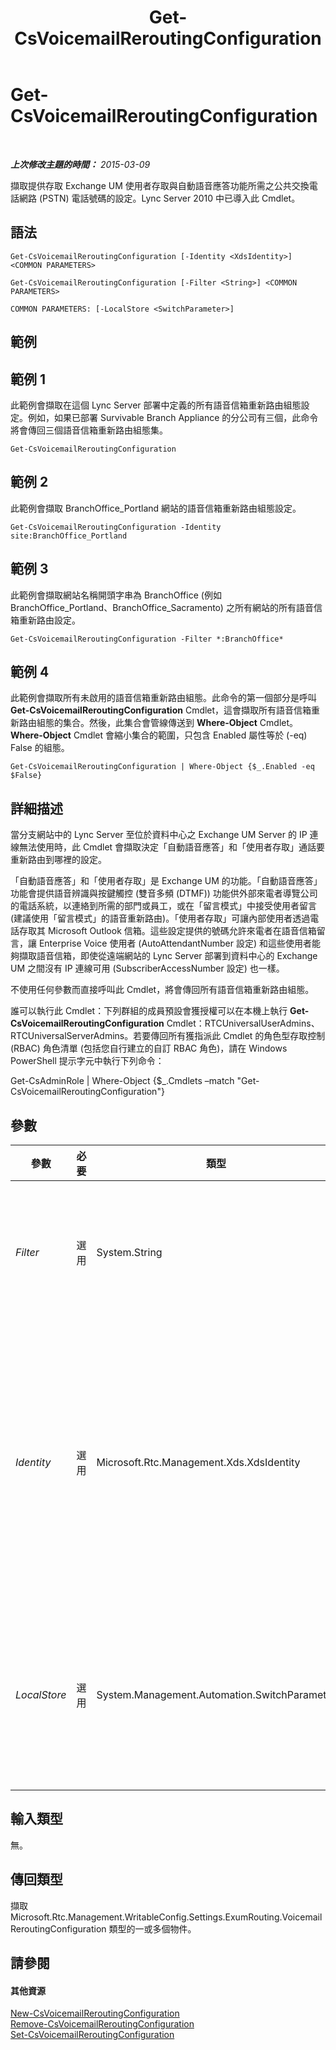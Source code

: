 ﻿---
title: Get-CsVoicemailReroutingConfiguration
TOCTitle: Get-CsVoicemailReroutingConfiguration
ms:assetid: 25e401eb-6a84-468f-b0eb-5b794f20b5bc
ms:mtpsurl: https://technet.microsoft.com/zh-tw/library/Gg425732(v=OCS.15)
ms:contentKeyID: 49290370
ms.date: 08/10/2015
mtps_version: v=OCS.15
ms.translationtype: HT
---

# Get-CsVoicemailReroutingConfiguration

 

_**上次修改主題的時間：** 2015-03-09_

擷取提供存取 Exchange UM 使用者存取與自動語音應答功能所需之公共交換電話網路 (PSTN) 電話號碼的設定。Lync Server 2010 中已導入此 Cmdlet。

## 語法

    Get-CsVoicemailReroutingConfiguration [-Identity <XdsIdentity>] <COMMON PARAMETERS>

    Get-CsVoicemailReroutingConfiguration [-Filter <String>] <COMMON PARAMETERS>

    COMMON PARAMETERS: [-LocalStore <SwitchParameter>]

## 範例

## 範例 1

此範例會擷取在這個 Lync Server 部署中定義的所有語音信箱重新路由組態設定。例如，如果已部署 Survivable Branch Appliance 的分公司有三個，此命令將會傳回三個語音信箱重新路由組態集。

    Get-CsVoicemailReroutingConfiguration

## 範例 2

此範例會擷取 BranchOffice\_Portland 網站的語音信箱重新路由組態設定。

    Get-CsVoicemailReroutingConfiguration -Identity site:BranchOffice_Portland

## 範例 3

此範例會擷取網站名稱開頭字串為 BranchOffice (例如 BranchOffice\_Portland、BranchOffice\_Sacramento) 之所有網站的所有語音信箱重新路由設定。

    Get-CsVoicemailReroutingConfiguration -Filter *:BranchOffice*

## 範例 4

此範例會擷取所有未啟用的語音信箱重新路由組態。此命令的第一個部分是呼叫 **Get-CsVoicemailReroutingConfiguration** Cmdlet，這會擷取所有語音信箱重新路由組態的集合。然後，此集合會管線傳送到 **Where-Object** Cmdlet。**Where-Object** Cmdlet 會縮小集合的範圍，只包含 Enabled 屬性等於 (-eq) False 的組態。

    Get-CsVoicemailReroutingConfiguration | Where-Object {$_.Enabled -eq $False}

## 詳細描述

當分支網站中的 Lync Server 至位於資料中心之 Exchange UM Server 的 IP 連線無法使用時，此 Cmdlet 會擷取決定「自動語音應答」和「使用者存取」通話要重新路由到哪裡的設定。

「自動語音應答」和「使用者存取」是 Exchange UM 的功能。「自動語音應答」功能會提供語音辨識與按鍵觸控 (雙音多頻 (DTMF)) 功能供外部來電者導覽公司的電話系統，以連絡到所需的部門或員工，或在「留言模式」中接受使用者留言 (建議使用「留言模式」的語音重新路由)。「使用者存取」可讓內部使用者透過電話存取其 Microsoft Outlook 信箱。這些設定提供的號碼允許來電者在語音信箱留言，讓 Enterprise Voice 使用者 (AutoAttendantNumber 設定) 和這些使用者能夠擷取語音信箱，即使從遠端網站的 Lync Server 部署到資料中心的 Exchange UM 之間沒有 IP 連線可用 (SubscriberAccessNumber 設定) 也一樣。

不使用任何參數而直接呼叫此 Cmdlet，將會傳回所有語音信箱重新路由組態。

誰可以執行此 Cmdlet：下列群組的成員預設會獲授權可以在本機上執行 **Get-CsVoicemailReroutingConfiguration** Cmdlet：RTCUniversalUserAdmins、RTCUniversalServerAdmins。若要傳回所有獲指派此 Cmdlet 的角色型存取控制 (RBAC) 角色清單 (包括您自行建立的自訂 RBAC 角色)，請在 Windows PowerShell 提示字元中執行下列命令：

Get-CsAdminRole | Where-Object {$\_.Cmdlets –match "Get-CsVoicemailReroutingConfiguration"}

## 參數


<table>
<colgroup>
<col style="width: 25%" />
<col style="width: 25%" />
<col style="width: 25%" />
<col style="width: 25%" />
</colgroup>
<thead>
<tr class="header">
<th>參數</th>
<th>必要</th>
<th>類型</th>
<th>說明</th>
</tr>
</thead>
<tbody>
<tr class="odd">
<td><p><em>Filter</em></p></td>
<td><p>選用</p></td>
<td><p>System.String</p></td>
<td><p>Filter 參數可讓您依據萬用字元比對，擷取特定一組網站的組態設定。</p></td>
</tr>
<tr class="even">
<td><p><em>Identity</em></p></td>
<td><p>選用</p></td>
<td><p>Microsoft.Rtc.Management.Xds.XdsIdentity</p></td>
<td><p>您要擷取之組態的唯一識別碼。針對此 Cmdlet，Identity 將是 Global 或 Site:&lt;網站名稱&gt;，其中 &lt;網站名稱&gt; 是要套用設定之網站的名稱。</p></td>
</tr>
<tr class="odd">
<td><p><em>LocalStore</em></p></td>
<td><p>選用</p></td>
<td><p>System.Management.Automation.SwitchParameter</p></td>
<td><p>從中央管理存放區的本機複本擷取語音信箱重新路由組態，而非從中央管理存放區本身擷取。</p></td>
</tr>
</tbody>
</table>


## 輸入類型

無。

## 傳回類型

擷取 Microsoft.Rtc.Management.WritableConfig.Settings.ExumRouting.VoicemailReroutingConfiguration 類型的一或多個物件。

## 請參閱

#### 其他資源

[New-CsVoicemailReroutingConfiguration](new-csvoicemailreroutingconfiguration.md)  
[Remove-CsVoicemailReroutingConfiguration](remove-csvoicemailreroutingconfiguration.md)  
[Set-CsVoicemailReroutingConfiguration](set-csvoicemailreroutingconfiguration.md)

